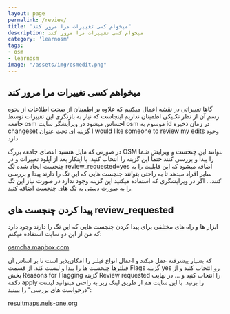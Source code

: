 ```yaml
---
layout: page
permalink: /review/
title: "میخوام کسی تغییرات مرا مرور کند"
description: میخوام کسی تغییرات مرا مرور کند 
category: 'learnosm'
tags:
- osm
- learnosm
image: "/assets/img/osmedit.png"
---
```


## میخواهم کسی تغییرات مرا مرور کند

گاها تغییراتی در نقشه اعمال میکنیم که علاوه بر اطمینان از صحت اطلاعات از نحوه رسم آن از نظر تکنیکی اطمینان نداریم اینجاست که نیاز به بازنگری این تغییرات توسط جامعه osm احساس میشود در ویرایشگر سایت osm موسوم به id در زمان ذخیره changeset گزینه ای تحت عنوان I would like someone to review my edits وجود دارد 

در صورتی که مایل هستید اعضای جامعه بزرگ OSM بتوانند این چنجست و ویرایش شما را پیدا و بررسی کنند حتما این گزینه را انتخاب کنید. با اینکار بعد از آپلود تغییرات و در چنجست ایجاد شده تگ review_requested=yes اضافه میشود که این قابلیت را به سایر افراد میدهد تا به راحتی بتوانند چنجست هایی که این تگ را دارند پیدا و بررسی کنند... اگر در ویرایشگری که استفاده میکنید این گزینه وجود ندارد در صورت نیاز این تگ را به صورت دستی به تگ های چنجست اضافه کنید.


## پیدا کردن چنجست های review_requested

ابزار ها و راه های مختلفی برای پیدا کردن چنجست هایی که این تگ را دارند وجود دارد که من از این دو سایت استفاده میکنم:

[osmcha.mapbox.com](https://osmcha.mapbox.com/filters)

که بسیار پیشرفته عمل میکند و اعمال انواع فیلتر را امکان‌پذیر است تا بر اساس آن فیلترها چنجست ها را پیدا و لیست کند. از قسمت Flags گزینه yes رو انتخاب کنید و از بخش Reasons for Flagging گزینه Review requested را انتخاب کنید و ... در نهایت دکمه apply را بزنید.
با این سایت هم از طریق لینک زیر به راحتی میتوانید لیست "درخواست های بررسی" را ببینید:

[resultmaps.neis-one.org](https://resultmaps.neis-one.org/osm-suspicious?country=149&hours=96&tsearch=review_requested%3Dyes&mappingdays=-1&anyobj=t&comp=%3E&value=10&action=d&obj=n&filterkey=#13/35.7122/50.2193)

